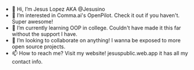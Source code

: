 - 👋 Hi, I’m Jesus Lopez AKA @Jesusino
- 👀 I’m interested in Comma.ai's OpenPilot. Check it out if you haven't. Super awesome!
- 🌱 I’m currently learning OOP in college. Couldn't have made it this far without the support I have. 
- 💞️ I’m looking to collaborate on anything! I wanna be exposed to more open source projects.
- 📫 How to reach me? Visit my website! jesuspublic.web.app it has all my contact info.

<!---
JesuSwag/JesuSwag is a ✨ special ✨ repository because its `README.md` (this file) appears on your GitHub profile.
You can click the Preview link to take a look at your changes.
--->

